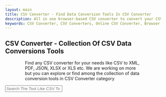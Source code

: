 ```yaml
---
layout: main
title: CSV Converter - Find Data Conversion Tools In CSV Converter
description: All in one browser-based CSV converter to convert your CSV files into JSON, Excel, XML, PDF, and more. conversion happens browser with full privacy.
keywords: CSV Converter, CSV Converters, Online CSV Converter, Browser Based CSV Converter, CSV to JSON, CSV to Excel, CSV to XLSX, CSV to XLS, CSV to XML, CSV to PDF, CSV to SQL, Convert CSV Online, CSV Formatter, CSV Viewer and Editor, Edit CSV, Export CSV, CSV Conversion Tool, Browser CSV Tool, Paste CSV and Convert, Data Converter
---
```





<section style="width: 100%;">
    <h1>CSV Converter - Collection Of CSV Data Conversions Tools</h1>
    <p style="margin-left: 4rem; margin-right: 4rem;">Find any CSV converter for your needs like CSV to XML, PDF, JSON, XLSX or XLS etc. We are working on more but you can explore or find among the collection of data conversion tools in CSV Converter category</p>
 <div class="search-container">
   <i class="fas fa-search search-icon"></i>
   <input type="text" class="search-bar" id="searchInput" placeholder="Search The Tool Like CSV To XLSX ....">
 </div>

  
<div class="container">
<div class="tool-grid" id="toolsGrid">
</div>
</div>

</section> 
<script src="/assets/js/csv-tools.js"></script>

